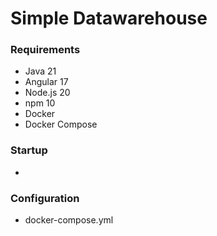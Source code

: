# Simple Datawarehouse

### Requirements
- Java 21
- Angular 17
- Node.js 20
- npm 10
- Docker 
- Docker Compose

### Startup
- 


### Configuration
- docker-compose.yml